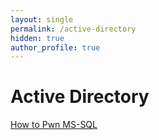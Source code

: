 ```yaml
---
layout: single
permalink: /active-directory
hidden: true   
author_profile: true
---
```


# Active Directory

[How to Pwn MS-SQL](https://dram4ck.github.io/TheEntireGuideOn/active-directory/mssql)
